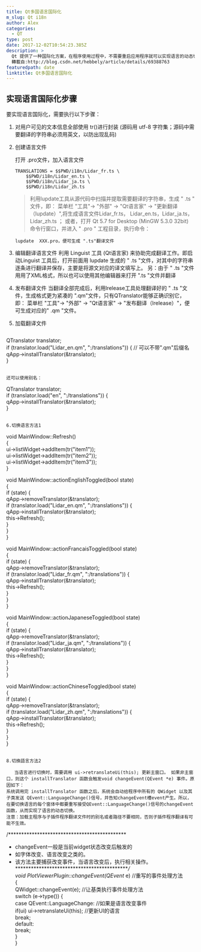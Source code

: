 ```yaml
---
title: Qt多国语言国际化
m_slug: Qt i18n
author: Alex
categories:
  - QT
type: post
date: 2017-12-02T10:54:23.385Z
description: >
  Qt 提供了一种国际化方案，在程序使用过程中，不需要重启应用程序就可以实现语言的动态切换,
  轉載自:http://blog.csdn.net/hebbely/article/details/69388763
featuredpath: date
linktitle: Qt多国语言国际化
---
```

## 实现语言国际化步骤

要实现语言国际化，需要执行以下步骤：

1. 对用户可见的文本信息全部使用 tr()进行封装 (源码用 utf-8 字符集；源码中需要翻译的字符串必须用英文，以防出现乱码)

2. 创建语言文件

    打开 .pro文件，加入语言文件

    ```
    TRANSLATIONS = $$PWD/i18n/Lidar_fr.ts \
        $$PWD/i18n/Lidar_en.ts \
        $$PWD/i18n/Lidar_ja.ts \
        $$PWD/i18n/Lidar_zh.ts
    ```
    > 利用lupdate工具从源代码中扫描并提取需要翻译的字符串，生成 " .ts " 文件，即：
    > 菜单栏 "工具"-> "外部" -> "Qt语言家" -> "更新翻译（lupdate）",将生成语言文件Lidar_fr.ts，  Lidar_en.ts，Lidar_ja.ts，Lidar_zh.ts ；
    > 或者，打开 Qt 5.7 for Desktop (MinGW 5.3.0 32bit) 命令行窗口，并进入 " .pro " 工程目录，执行命令：

   ```
   lupdate  XXX.pro，便可生成 ".ts"翻译文件
   ```

3. 编辑翻译语言文件
    利用 Linguist 工具 (Qt语言家) 来协助完成翻译工作。即启动Linguist 工具后，打开前面用 lupdate 生成的 " .ts "文件，对其中的字符串逐条进行翻译并保存，主要是将源文对应的译文填写上。
   另：由于 " .ts "文件用用了XML格式，所以也可以使用其他编辑器来打开 ".ts "文件并翻译 

4. 发布翻译文件
   当翻译全部完成后，利用lrelease工具处理翻译好的 " .ts "文件，生成格式更为紧凑的 ".qm"文件，只有QTranslator能够正确识别它，即：
   菜单栏 "工具"-> "外部" -> "Qt语言家" -> "发布翻译（lrelease）"，便可生成对应的" .qm "文件。

5. 加载翻译文件


   ```
QTranslator translator;  
if (translator.load("Lidar_en.qm", ":/translations")) { // 可以不带".qm"后缀名  
 qApp->installTranslator(&translator);  
} 
   ```

还可以使用别名：

```
QTranslator translator;  
if (translator.load("en", ":/translations")) {   
    qApp->installTranslator(&translator);  
}  
```

6.切换语言方法1

```
void MainWindow::Refresh()  
{  
    ui->listWidget->addItem(tr("item1"));  
    ui->listWidget->addItem(tr("item2"));  
    ui->listWidget->addItem(tr("item3"));  
}  
  
  
void MainWindow::actionEnglishToggled(bool state)  
{  
    if (state) {  
        qApp->removeTranslator(&translator);  
        if (translator.load("Lidar_en.qm", ":/translations")) {  
            qApp->installTranslator(&translator);  
            this->Refresh();  
        }  
    }  
}  
  
void MainWindow::actionFrancaisToggled(bool state)  
{  
    if (state) {  
        qApp->removeTranslator(&translator);  
        if (translator.load("Lidar_fr.qm", ":/translations")) {  
            qApp->installTranslator(&translator);  
            this->Refresh();  
        }  
    }  
}  
  
void MainWindow::actionJapaneseToggled(bool state)  
{  
    if (state) {  
        qApp->removeTranslator(&translator);  
        if (translator.load("Lidar_ja.qm", ":/translations")) {  
            qApp->installTranslator(&translator);  
            this->Refresh();  
        }  
    }  
}  
  
  
void MainWindow::actionChineseToggled(bool state)  
{  
    if (state) {  
        qApp->removeTranslator(&translator);  
        if (translator.load("Lidar_zh.qm", ":/translations")) {  
            qApp->installTranslator(&translator);  
            this->Refresh();  
        }  
    }  
}  
```

8.切換語言方法2

   当语言进行切换时，需要调用 ui->retranslateUi(this); 更新主窗口。 如果非主窗口，则这个 installTranslator 函数会触发void changeEvent(QEvent *e) 事件。原因如下：
系统调用完 installTranslator 函数之后，系统会自动给程序中所有的 QWidget 以及其子类发送 QEvent::LanguageChange()信号，并告知changeEvent槽event产生。所以，在要切换语言的每个窗体中都要重写接受QEvent::LanguageChange()信号的changeEvent函数，从而实现了语言的动态切换。
注意：加载主程序与子插件程序翻译文件时的别名或者路径不要相同，否则子插件程序翻译有可能不生效。

```
/********************************************* 
 * changeEvent一般是当前widget状态改变后触发的 
 * 如字体改变、语言改变之类的。 
 * 该方法主要捕获改变事件，当语言改变后，执行相关操作。 
********************************************/  
void PlotViewerPlugin::changeEvent(QEvent* e) //重写的事件处理方法  
{  
    QWidget::changeEvent(e);   //让基类执行事件处理方法  
    switch (e->type()) {  
        case QEvent::LanguageChange:   //如果是语言改变事件  
            if(ui) ui->retranslateUi(this); //更新UI的语言  
            break;  
        default:  
            break;  
    }  
}  
```
